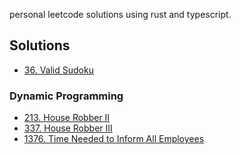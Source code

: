 personal leetcode solutions using rust and typescript.

## Solutions
* [36. Valid Sudoku](./valid-sudoku.md)

### Dynamic Programming
* [213. House Robber II](./house-robber-ii.md)
* [337. House Robber III](./house-robber-iii.md)
* [1376. Time Needed to Inform All Employees](./time-needed-to-inform-all-employees.md)
